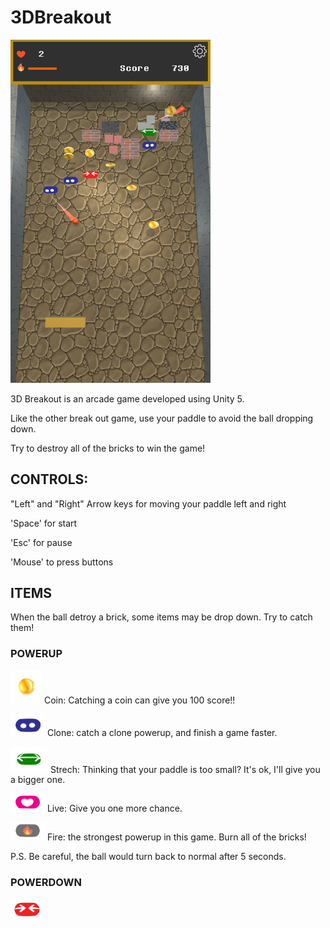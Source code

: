 # 3DBreakout

<img src="https://github.com/ericwalker/3DBreakout/blob/master/3D%20Breakout%202017/readmeImg/gameShot.png" width="320px">

3D Breakout is an arcade game developed using Unity 5. 

Like the other break out game, use your paddle to avoid the ball dropping down. 

Try to destroy all of the bricks to win the game!


## CONTROLS:

"Left" and "Right" Arrow keys for moving your paddle left and right

'Space' for start

'Esc' for pause

'Mouse' to press buttons




## ITEMS
When the ball detroy a brick, some items may be drop down. Try to catch them!

### POWERUP

<img src="https://github.com/ericwalker/3DBreakout/blob/master/3D%20Breakout%202017/readmeImg/coinImg.png" width="50px"> Coin: Catching a coin can give you 100 score!!

<img src="https://github.com/ericwalker/3DBreakout/blob/master/3D%20Breakout%202017/readmeImg/powerupClone.png" width="55px"> Clone: catch a clone powerup, and finish a game faster.

<img src="https://github.com/ericwalker/3DBreakout/blob/master/3D%20Breakout%202017/readmeImg/powerupStrech.png" width="60px"> Strech: Thinking that your paddle is too small? It's ok, I'll give you a bigger one.

<img src="https://github.com/ericwalker/3DBreakout/blob/master/3D%20Breakout%202017/readmeImg/powerupLive.png" width="55px"> Live: Give you one more chance.

<img src="https://github.com/ericwalker/3DBreakout/blob/master/3D%20Breakout%202017/readmeImg/powerupFire.png" width="55px"> Fire: the strongest powerup in this game. Burn all of the bricks! 

P.S. Be careful, the ball would turn back to normal after 5 seconds. 

### POWERDOWN

<img src="https://github.com/ericwalker/3DBreakout/blob/master/3D%20Breakout%202017/readmeImg/powerdownShrink.png" width="50px">

